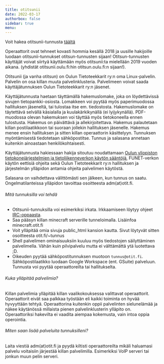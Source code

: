 ```yaml
---
title: otitsunii
date: 2022-03-17
authorbox: false
sidebar: true
menu:
---
```


Voit hakea otitsunii-tunnusta [täältä](../../tietopankki/otitsunii-tunnushakemus/)

Operaattorit ovat tehneet kovasti hommia kesällä 2018 ja uusille hakijoille luodaan otitsunii-tunnukset otitsun-tunnusten sijaan! Otitsun-tunnusten käyttäjät voivat siirtyä käyttämään myös otitsunii:ta mielellään 2019 vuoden aikana. (yhdistät otitsunii.oulu.fi:hin otitsun.oulu.fi:n sijaan!).

Otitsunii (ja vanha otitsun) on Oulun Tietoteekkarit ry:n oma Linux-palvelin. Palvelin on osa killan muuta palvelinklusteria. Palvelimeen voivat saada käyttäjätunnuksen Oulun Tietoteekkarit ry:n jäsenet.

Käyttäjätunnusta haetaan täyttämällä hakemuslomake, joka on löydettävissä sivujen tietopankki-osiosta. Lomakkeen voi pyytää myös paperimuodossa hallituksen jäseneltä, tai tulostaa itse em. tiedostosta.
Hakemuslomake on täytettävä selvällä käsialalla ja kuulakärkikynällä (ei lyijykynällä). PDF-muodossa olevan hakemuksen voi täyttää myös tietokoneella ennen tulostusta. Hakemus on päivättävä ja allekirjoitettava. Hakemus palautetaan killan postilaatikkoon tai suoraan jollekin hallituksen jäsenelle. Hakemus menee ensin hallituksen ja sitten killan operaattorin käsittelyyn. Tunnuksen myöntämisestä tiedotetaan sähköpostitse. Tunnus ja salasana annetaan kuitenkin ainoastaan henkilökohtaisesti.

Käyttäjätunnusta hakiessaan hakija sitoutuu noudattamaan [Oulun yliopiston tietokonejärjestelmien ja tietoliikenneverkon käytön sääntöjä](https://www.oulu.fi/th/node/30542), FUNET-verkon käytön eettisiä ohjeita sekä Oulun Tietoteekkarit ry:n hallituksen ja järjestelmän ylläpidon antamia ohjeita palvelimen käytöstä.

Salasana on vaihdettava välittömästi sen jälkeen, kun tunnus on saatu. Ongelmatilanteissa ylläpidon tavoittaa osoitteesta adm(at)otit.fi.

###### Mitä tunnuksilla voi tehdä

- Otitsunii-tunnuksilla voi esimerkiksi irkata. Irkkaamiseen löytyy ohjeet [IRC-oppaasta](../../tietopankki/irc-opas/).
- Saa pääsyn killan minecraft serverille tunneloimalla. Lisäinfoa minecraft.otit.fi
- Voit ylläpitää omia sivuja public_html kansion kautta. Sivut löytyvät sitten osoitteesta otit.fi/~tunnus
- Shell palvelimen ominaisuuksiin kuuluu myös tiedostojen säilyttäminen palvelimella. Vähän kuin pilvipalvelu mutta ei välttämättä ytä luotettava ;D.
- Oikeuden pyytää sähköpostitunnuksen muotoon `tunnus@otit.fi`. Sähköpostilaatikko luodaan Google Workspace (ent. GSuite) palveluun. Tunnusta voi pyytää operaattoreilta tai hallitukselta.

###### Kuka ylläpitää palvelimia?

Killan palvelimia ylläpitää killan vaalikokouksessa valittavat operaattorit. Operaattorit eivät saa palkkaa työstään eli kaikki toiminta on hyvää hyvyyttään tehtyä. Operaattorina kuitenkin oppii palvelinten sielunelämää ja näkee käytänössä millaista pienen palvelinklusterin ylläpito on. Operaattoriksi hakevilta ei vaadita aiempaa kokemusta, vain intoa oppia operointia.

###### Miten saan lisää palveluita tunnuksilleni?

Laita viestiä adm(at)otit.fi ja pyydä kiltisti operaattoreilta mikäli haluamasi palvelu voitaisiin järjestää killan palvelimilla. Esimerkiksi VoIP serveri tai jonkun muun pelin serveri.
